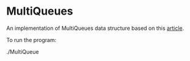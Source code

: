 # MultiQueues

An implementation of MultiQueues data structure based on this [article](https://github.com/HaranArbel/MultiQueues/MultiQueues.pdf).

To run the program:

./MultiQueue <file name> <tuning parameter>